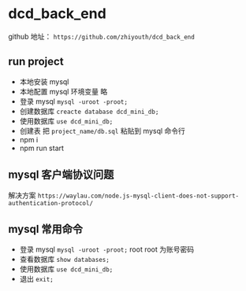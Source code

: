 # dcd_back_end

github 地址： `https://github.com/zhiyouth/dcd_back_end`

## run project

- 本地安装 mysql
- 本地配置 mysql 环境变量 略
- 登录 mysql `mysql -uroot -proot;`
- 创建数据库 `creacte database dcd_mini_db;`
- 使用数据库 `use dcd_mini_db;`
- 创建表 把 `project_name/db.sql` 粘贴到 mysql 命令行
- npm i
- npm run start

## mysql 客户端协议问题

解决方案 `https://waylau.com/node.js-mysql-client-does-not-support-authentication-protocol/`

## mysql 常用命令

- 登录 mysql `mysql -uroot -proot;` root root 为账号密码
- 查看数据库 `show databases;`
- 使用数据库 `use dcd_mini_db;`
- 退出 `exit;`

